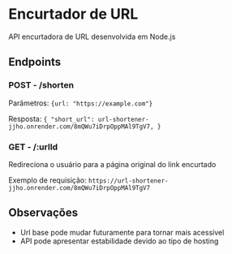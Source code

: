 # Encurtador de URL 

API encurtadora de URL desenvolvida em Node.js 

## Endpoints

### POST - /shorten 

Parâmetros: ```{url: "https://example.com"}```

Resposta: ```{
"short_url": url-shortener-jjho.onrender.com/8mQWu7iDrpOppMAl9TgV7,
}```

### GET - /:urlId

Redireciona o usuário para a página original do link encurtado

Exemplo de requisição:  ```https://url-shortener-jjho.onrender.com/8mQWu7iDrpOppMAl9TgV7 ```

## Observações

* Url base pode mudar futuramente para tornar mais acessível 
* API pode apresentar estabilidade devido ao tipo de hosting
